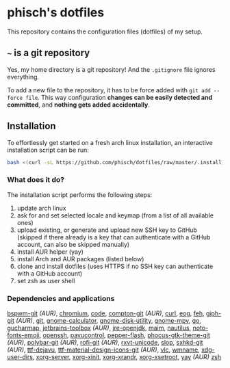 # phisch's dotfiles
This repository contains the configuration files (dotfiles) of my setup. 

## `~` is a git repository
Yes, my home directory is a git repository! And the `.gitignore` file ignores everything.

To add a new file to the repository, it has to be force added with `git add --force file`. This way configuration **changes can be easily detected and committed**, and **nothing gets added accidentally**.

## Installation
To effortlessly get started on a fresh arch linux installation, an interactive installation script can be run:

```sh
bash <(curl -sL https://github.com/phisch/dotfiles/raw/master/.install)
```

### What does it do?
The installation script performs the following steps:

1) update arch linux
2) ask for and set selected locale and keymap (from a list of all available ones)
3) upload existing, or generate and upload new SSH key to GitHub (skipped if there already is a key that can authenticate with a GitHub account, can also be skipped manually)
4) install AUR helper (yay)
4) install Arch and AUR packages (listed below)
5) clone and install dotfiles (uses HTTPS if no SSH key can authenticate with a GitHub account)
6) set zsh as user shell

### Dependencies and applications
[bspwm-git](https://aur.archlinux.org/packages/bspwm-git/) *(AUR)*,
[chromium](https://www.archlinux.org/packages/extra/x86_64/chromium/),
[code](https://www.archlinux.org/packages/community/x86_64/code/),
[compton-git](https://aur.archlinux.org/packages/compton-git/) *(AUR)*,
[curl](https://www.archlinux.org/packages/core/x86_64/curl/),
[eog](https://www.archlinux.org/packages/extra/x86_64/eog/),
[feh](https://www.archlinux.org/packages/extra/x86_64/feh/),
[giph-git](https://aur.archlinux.org/packages/giph-git/) *(AUR)*,
[git](https://www.archlinux.org/packages/extra/x86_64/git/),
[gnome-calculator](https://www.archlinux.org/packages/extra/x86_64/gnome-calculator/),
[gnome-disk-utility](https://www.archlinux.org/packages/extra/x86_64/gnome-disk-utility/),
[gnome-mpv](https://www.archlinux.org/packages/community/x86_64/gnome-mpv/),
[go](https://www.archlinux.org/packages/community/x86_64/go/),
[gucharmap](https://www.archlinux.org/packages/extra/x86_64/gucharmap/),
[jetbrains-toolbox](https://aur.archlinux.org/packages/jetbrains-toolbox/) *(AUR)*,
[jre-openjdk](https://www.archlinux.org/packages/extra/x86_64/jre-openjdk/),
[maim](https://www.archlinux.org/packages/community/x86_64/maim/),
[nautilus](https://www.archlinux.org/packages/extra/x86_64/nautilus/),
[noto-fonts-emoji](https://www.archlinux.org/packages/extra/any/noto-fonts-emoji/),
[openssh](https://www.archlinux.org/packages/core/x86_64/openssh/),
[pavucontrol](https://www.archlinux.org/packages/extra/x86_64/pavucontrol/),
[pepper-flash](https://www.archlinux.org/packages/extra/x86_64/pepper-flash/),
[phocus-gtk-theme-git](https://aur.archlinux.org/packages/phocus-gtk-theme-git/) *(AUR)*,
[polybar-git](https://aur.archlinux.org/packages/polybar-git/) *(AUR)*,
[rofi-git](https://aur.archlinux.org/packages/rofi-git/) *(AUR)*,
[rxvt-unicode](https://www.archlinux.org/packages/community/x86_64/rxvt-unicode/),
[slop](https://www.archlinux.org/packages/community/x86_64/slop/),
[sxhkd-git](https://aur.archlinux.org/packages/sxhkd-git/) *(AUR)*,
[ttf-dejavu](https://www.archlinux.org/packages/extra/any/ttf-dejavu/),
[ttf-material-design-icons-git](https://aur.archlinux.org/packages/ttf-material-design-icons-git/) *(AUR)*,
[vlc](https://www.archlinux.org/packages/extra/x86_64/vlc/),
[wmname](https://www.archlinux.org/packages/community/x86_64/wmname/),
[xdg-user-dirs](https://www.archlinux.org/packages/extra/x86_64/xdg-user-dirs/),
[xorg-server](https://www.archlinux.org/packages/extra/x86_64/xorg-server/),
[xorg-xinit](https://www.archlinux.org/packages/extra/x86_64/xorg-xinit/),
[xorg-xrandr](https://www.archlinux.org/packages/extra/x86_64/xorg-xrandr/),
[xorg-xsetroot](https://www.archlinux.org/packages/extra/x86_64/xorg-xsetroot/),
[yay](https://aur.archlinux.org/packages/yay/) *(AUR)*
[zsh](https://www.archlinux.org/packages/extra/x86_64/zsh/)